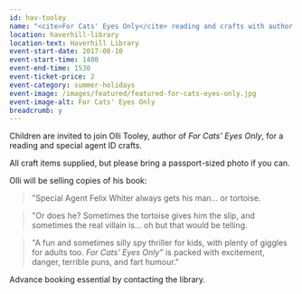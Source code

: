 ```yaml
---
id: hav-tooley
name: "<cite>For Cats' Eyes Only</cite> reading and crafts with author Olli Tooley"
location: haverhill-library
location-text: Haverhill Library
event-start-date: 2017-08-10
event-start-time: 1400
event-end-time: 1530
event-ticket-price: 2
event-category: summer-holidays
event-image: /images/featured/featured-for-cats-eyes-only.jpg
event-image-alt: For Cats' Eyes Only
breadcrumb: y
---
```


Children are invited to join Olli Tooley, author of <cite>For Cats' Eyes Only</cite>, for a reading and special agent ID crafts.

All craft items supplied, but please bring a passport-sized photo if you can.

Olli will be selling copies of his book:

> "Special Agent Felix Whiter always gets his man… or tortoise.

> "Or does he? Sometimes the tortoise gives him the slip, and sometimes the real villain is… oh but that would be telling.

> "A fun and sometimes silly spy thriller for kids, with plenty of giggles for adults too. <cite>For Cats’ Eyes Only”</cite> is packed with excitement, danger, terrible puns, and fart humour."

Advance booking essential by contacting the library.
